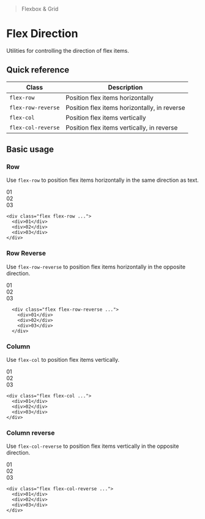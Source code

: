 <script setup>
const exampleClasses = 'p-24 rounded font-ex flex items-center justify-center'
</script>

> Flexbox & Grid

# Flex Direction
Utilities for controlling the direction of flex items.

## Quick reference

| Class              | Description                                   |
| ------------------ | --------------------------------------------- |
| `flex-row`         | Position flex items horizontally              |
| `flex-row-reverse` | Position flex items horizontally, in reverse  |
| `flex-col`         | Position flex items vertically                |
| `flex-col-reverse` | Position flex items vertically, in reverse    |

## Basic usage
### Row
Use `flex-row` to position flex items horizontally in the same direction as text.

<container>
  <box class="flex flex-row gap-16">
    <div class="bg-fuchsia-500" :class="exampleClasses">01</div>
    <div class="bg-fuchsia-500" :class="exampleClasses">02</div>
    <div class="bg-fuchsia-500" :class="exampleClasses">03</div>
  </box>
</container>

```html{1}
<div class="flex flex-row ...">
  <div>01</div>
  <div>02</div>
  <div>03</div>
</div>
```

### Row Reverse
Use `flex-row-reverse` to position flex items horizontally in the opposite direction.

<container>
  <box class="flex flex-row-reverse gap-16">
    <div class="bg-blue-500" :class="exampleClasses">01</div>
    <div class="bg-blue-500" :class="exampleClasses">02</div>
    <div class="bg-blue-500" :class="exampleClasses">03</div>
  </box>
</container>

```html{1}
  <div class="flex flex-row-reverse ...">
    <div>01</div>
    <div>02</div>
    <div>03</div>
  </div>
```

### Column
Use `flex-col` to position flex items vertically.

<container>
  <box class="flex flex-col gap-16">
    <div class="bg-indigo-500" :class="exampleClasses">01</div>
    <div class="bg-indigo-500" :class="exampleClasses">02</div>
    <div class="bg-indigo-500" :class="exampleClasses">03</div>
  </box>
</container>

```html{1}
<div class="flex flex-col ...">
  <div>01</div>
  <div>02</div>
  <div>03</div>
</div>
```

### Column reverse
Use `flex-col-reverse` to position flex items vertically in the opposite direction.

<container>
  <box class="flex flex-col-reverse gap-16">
    <div class="bg-violet-500" :class="exampleClasses">01</div>
    <div class="bg-violet-500" :class="exampleClasses">02</div>
    <div class="bg-violet-500" :class="exampleClasses">03</div>
  </box>
</container>

```html{1}
<div class="flex flex-col-reverse ...">
  <div>01</div>
  <div>02</div>
  <div>03</div>
</div>
```

